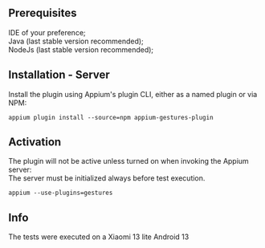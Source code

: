 ## Prerequisites
IDE of your preference;  
Java (last stable version recommended);  
NodeJs (last stable version recommended);  

## Installation - Server

Install the plugin using Appium's plugin CLI, either as a named plugin or via NPM:

```shell
appium plugin install --source=npm appium-gestures-plugin
```

## Activation

The plugin will not be active unless turned on when invoking the Appium server:  
The server must be initialized always before test execution.

```shell
appium --use-plugins=gestures
```
## Info

The tests were executed on a Xiaomi 13 lite Android 13